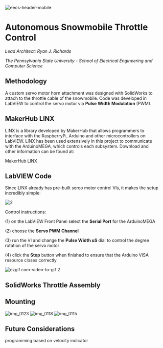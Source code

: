 ![eecs-header-mobile](https://user-images.githubusercontent.com/23239868/28728329-3dc1609e-7396-11e7-910b-6be87048d7d8.png)
# Autonomous Snowmobile Throttle Control #
*Lead Architect: Ryan J. Richards*

*The Pennsylvania State University - School of Electrical Engineering and Computer Science*

## Methodology ##

A custom servo motor horn attachment was designed with SolidWorks to attach to the throttle cable of the snowmobile. Code was developed in LabVIEW to control the servo motor via **Pulse Width Modulation** (PWM).

## MakerHub LINX ## 
LINX is a library developed by MakerHub that allows programmers to interface with the RaspberryPi, Arduino and other microcontrollers on LabVIEW. LINX has been used extensively in this project to communicate with the ArduinoMEGA, which controls each subsystem. Download and other information can be found at:

[MakerHub LINX](http://sine.ni.com/nips/cds/view/p/lang/en/nid/212478)

## LabVIEW Code ##

Since LINX already has pre-built serco motor control VIs, it makes the setup incredibly simple:

![2](https://user-images.githubusercontent.com/23239868/28730876-aaa73324-739f-11e7-8d50-749ff2350a4a.PNG)

Control instructions:

(1) on the LabVIEW Front Panel select the **Serial Port** for the ArduinoMEGA

(2) choose the **Servo PWM Channel**

(3) run the VI and change the **Pulse Width uS** dial to control the degree rotation of the servo motor

(4) click the **Stop** button when finished to ensure that the Arduino VISA resource closes correctly

![ezgif com-video-to-gif 2](https://user-images.githubusercontent.com/23239868/28730651-ff98549a-739e-11e7-9b17-23615d583ab2.gif)



## SolidWorks Throttle Assembly ##




## Mounting ##
![img_0123](https://user-images.githubusercontent.com/23239868/28730743-44dd24ae-739f-11e7-8b64-c60eab6c9a3c.JPG)
![img_0118](https://user-images.githubusercontent.com/23239868/28730745-474df10a-739f-11e7-9099-c5867ac803b1.JPG)
![img_0115](https://user-images.githubusercontent.com/23239868/28730750-4e2472ce-739f-11e7-9040-945ccccf13b2.JPG)









## Future Considerations ##

programming based on velocity indicator

